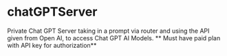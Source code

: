 # chatGPTServer
Private Chat GPT Server taking in a prompt via router and using the API given from Open AI, to access Chat GPT AI Models. ** Must have paid plan with API key for authorization**
